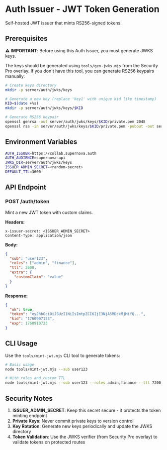 # Auth Issuer - JWT Token Generation

Self-hosted JWT issuer that mints RS256-signed tokens.

## Prerequisites

**⚠️ IMPORTANT**: Before using this Auth Issuer, you must generate JWKS keys.

The keys should be generated using `tools/gen-jwks.mjs` from the Security Pro overlay. If you don't have this tool, you can generate RS256 keypairs manually:

```bash
# Create keys directory
mkdir -p server/auth/jwks/keys

# Generate a new key (replace 'key1' with unique kid like timestamp)
KID=$(date +%s)
mkdir -p server/auth/jwks/keys/$KID

# Generate RS256 keypair
openssl genrsa -out server/auth/jwks/keys/$KID/private.pem 2048
openssl rsa -in server/auth/jwks/keys/$KID/private.pem -pubout -out server/auth/jwks/keys/$KID/public.pem
```

## Environment Variables

```bash
AUTH_ISSUER=https://collab.supernova.auth
AUTH_AUDIENCE=supernova-api
JWKS_DIR=server/auth/jwks/keys
ISSUER_ADMIN_SECRET=<random-secret>
DEFAULT_TTL=3600
```

## API Endpoint

### POST /auth/token

Mint a new JWT token with custom claims.

**Headers:**
```
x-issuer-secret: <ISSUER_ADMIN_SECRET>
Content-Type: application/json
```

**Body:**
```json
{
  "sub": "user123",
  "roles": ["admin", "finance"],
  "ttl": 3600,
  "extra": {
    "customClaim": "value"
  }
}
```

**Response:**
```json
{
  "ok": true,
  "token": "eyJhbGciOiJSUzI1NiIsImtpZCI6IjE3NjA5MDcxMjMifQ...",
  "kid": "1760907123",
  "exp": 1760910723
}
```

## CLI Usage

Use the `tools/mint-jwt.mjs` CLI tool to generate tokens:

```bash
# Basic usage
node tools/mint-jwt.mjs --sub user123

# With roles and custom TTL
node tools/mint-jwt.mjs --sub user123 --roles admin,finance --ttl 7200
```

## Security Notes

1. **ISSUER_ADMIN_SECRET**: Keep this secret secure - it protects the token minting endpoint
2. **Private Keys**: Never commit private keys to version control
3. **Key Rotation**: Generate new keys periodically and update the JWKS directory
4. **Token Validation**: Use the JWKS verifier (from Security Pro overlay) to validate tokens on protected routes
